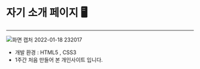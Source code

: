 # 자기 소개 페이지 🖥️
***

![화면 캡처 2022-01-18 232017](https://user-images.githubusercontent.com/88622471/149955175-e95d7bab-f1fd-42c7-b4d8-155c2e02bc21.png)

* 개발 환경 : HTML5 , CSS3 
*  1주간 처음 만들어 본 개인사이트 입니다. 
